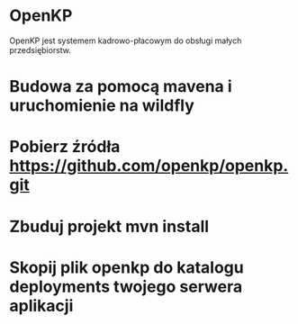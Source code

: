 OpenKP
======

OpenKP jest systemem kadrowo-płacowym do obsługi małych przedsiębiorstw. 

Budowa za pomocą mavena i uruchomienie na wildfly
======
# Pobierz źródła https://github.com/openkp/openkp.git
# Zbuduj projekt mvn install
# Skopij plik openkp do katalogu deployments twojego serwera aplikacji
